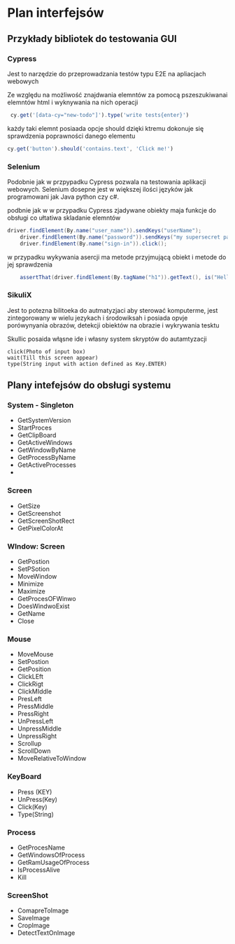 # Plan interfejsów

## Przykłady bibliotek do testowania GUI

###  Cypress 

Jest to narzędzie do przeprowadzania testów typu E2E na apliacjach webowych

Ze względu na możliwość znajdwania elemntów za pomocą pszeszukiwanai elemntów html i wyknywania na nich operacji
``` javascript
 cy.get('[data-cy="new-todo"]').type('write tests{enter}')
```

każdy taki elemnt posiaada opcje should dzięki ktremu dokonuje się sprawdzenia poprawności danego elementu
``` javascript
cy.get('button').should('contains.text', 'Click me!')
```

### Selenium
Podobnie jak w przpypadku Cypress pozwala na testowania aplikacji webowych. Selenium dosepne jest w większej ilości języków jak programowani jak Java python czy c#.

podbnie jak w w przypadku Cypress zjadywane obiekty maja funkcje do obsługi co ułtatiwa skladanie elemntów

```java
driver.findElement(By.name("user_name")).sendKeys("userName");
    driver.findElement(By.name("password")).sendKeys("my supersecret password");
    driver.findElement(By.name("sign-in")).click();
```
w przypadku wykywania asercji ma metode przyjmującą obiekt i metode do jej sprawdzenia

```java
    assertThat(driver.findElement(By.tagName("h1")).getText(), is("Hello userName"));
```

### SikuliX

Jest to potezna bilitoeka do autmatyzjaci aby sterować komputerme, jest zintegorowany w wielu jezykach i środowiksah i posiada opvje porówynyania obrazów, detekcji obiektów na obrazie i wykrywania tesktu

Skullic posaida włąsne ide i własny system skryptów do autamtyzacji
``` 
click(Photo of input box)
wait(Till this screen appear)
type(String input with action defined as Key.ENTER)
```



## Plany intefejsów do obsługi systemu

### System - Singleton
* GetSystemVersion
* StartProces
* GetClipBoard
* GetActiveWindows
* GetWindowByName
* GetProcessByName
* GetActiveProcesses
* 

### Screen
* GetSize
* GetScreenshot
* GetScreenShotRect
* GetPixelColorAt


### WIndow: Screen
* GetPostion
* SetPSotion
* MoveWindow
* Minimize
* Maximize
* GetProcesOFWinwo
* DoesWindwoExist
* GetName
* Close


### Mouse
* MoveMouse
* SetPostion
* GetPosition
* ClickLEft
* ClickRigt
* ClickMIddle
* PresLeft
* PressMiddle
* PressRight
* UnPressLeft
* UnpressMiddle
* UnpressRight
* Scrollup
* ScrollDown
* MoveRelativeToWindow

### KeyBoard
* Press (KEY)
* UnPress(Key)
* Click(Key)
* Type(String)


### Process 
* GetProcesName
* GetWindowsOfProcess
* GetRamUsageOfProcess
* IsProcessAlive
* Kill

### ScreenShot
* ComapreToImage
* SaveImage
* CropImage
* DetectTextOnImage